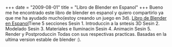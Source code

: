 +++
date = "2009-08-01"
title = "Libro de Blender en Espanol"
+++
Bueno me he encontrado este libro de blender en espanol y quiero compartirlo ya que me ha ayudado mucho(estoy creando un juego en 3d). [Libro de Blender en Espanol](http://www.esi.uclm.es/www/cglez/fundamentos3D/)Tiene 5 secciones Sesin 1. Introduccin a la sntesis 3D Sesin 2. Modelado Sesin 3. Materiales e Iluminacin Sesin 4. Animacin Sesin 5. Render y Postproduccin Todas con sus respectivas practicas. Basadas en la ultima version estable de blender :).


